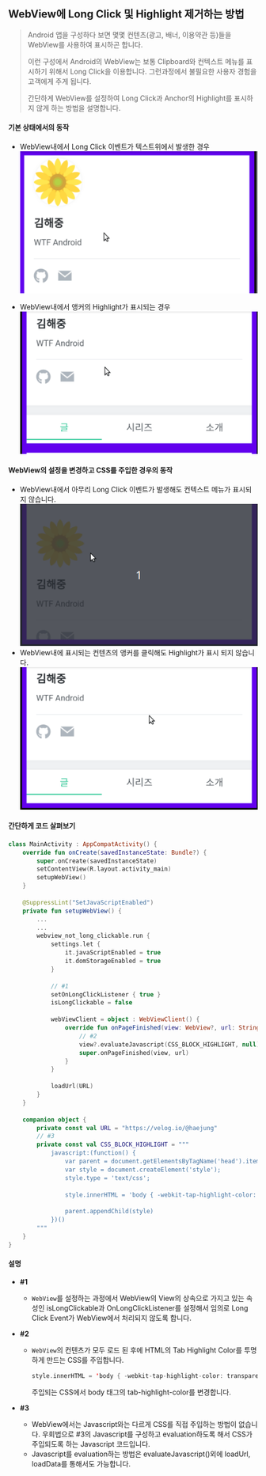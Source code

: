 

## WebView에 Long Click 및 Highlight 제거하는 방법

> Android 앱을 구성하다 보면 몇몇 컨텐츠(광고, 배너, 이용약관 등)들을 WebView를 사용하여 표시하곤 합니다.
>
> 이런 구성에서 Android의 WebView는 보통 Clipboard와 컨텍스트 메뉴를 표시하기 위해서 Long Click을 이용합니다. 그런과정에서 불필요한 사용자 경험을 고객에게 주게 됩니다. 
>
> 간단하게 WebView를 설정하여 Long Click과 Anchor의 Highlight를 표시하지 않게 하는 방법을 설명합니다.



#### 기본 상태에서의 동작

* WebView내에서 Long Click 이벤트가 텍스트위에서 발생한 경우
  ![longclick](./art/long_01.gif)

* WebView내에서 앵커의 Highlight가 표시되는 경우![longclick02](./art/long_02.gif)



#### WebView의 설정을 변경하고 CSS를 주입한 경우의 동작

* WebView내에서 아무리 Long Click 이벤트가 발생해도 컨텍스트 메뉴가 표시되지 않습니다.
  ![longclick03](./art/long_03.gif)
* WebView내에 표시되는 컨텐츠의 앵커를 클릭해도 Highlight가 표시 되지 않습니다.
  ![longclick04](./art/long_04.gif)



#### 간단하게 코드 살펴보기

```kotlin
class MainActivity : AppCompatActivity() {
    override fun onCreate(savedInstanceState: Bundle?) {
        super.onCreate(savedInstanceState)
        setContentView(R.layout.activity_main)
        setupWebView()
    }

    @SuppressLint("SetJavaScriptEnabled")
    private fun setupWebView() {
        ...
        ...        
        webview_not_long_clickable.run {
            settings.let {
                it.javaScriptEnabled = true
                it.domStorageEnabled = true
            }

            // #1
            setOnLongClickListener { true }
            isLongClickable = false

            webViewClient = object : WebViewClient() {
                override fun onPageFinished(view: WebView?, url: String?) {
                    // #2
                    view?.evaluateJavascript(CSS_BLOCK_HIGHLIGHT, null)
                    super.onPageFinished(view, url)
                }
            }

            loadUrl(URL)
        }
    }

    companion object {
        private const val URL = "https://velog.io/@haejung"
        // #3
        private const val CSS_BLOCK_HIGHLIGHT = """
            javascript:(function() {
                var parent = document.getElementsByTagName('head').item(0);
                var style = document.createElement('style');
                style.type = 'text/css';
                
                style.innerHTML = 'body { -webkit-tap-highlight-color: transparent; };';
                
                parent.appendChild(style)
            })()
        """
    }
}
```



#### 설명

* **#1**

  * `WebView`를 설정하는 과정에서 WebView의 View의 상속으로 가지고 있는 속성인 isLongClickable과 OnLongClickListener를 설정해서 임의로 Long Click Event가 WebView에서 처리되지 않도록 합니다.

* **#2**

  * `WebView`의 컨텐츠가 모두 로드 된 후에 HTML의 Tab Highlight Color를 투명하게 만드는 CSS를 주입합니다.

    ```kotlin
    style.innerHTML = 'body { -webkit-tap-highlight-color: transparent; };';
    ```

    주입되는 CSS에서 body 태그의 tab-highlight-color를 변경합니다.

* **#3**

  * WebView에서는 Javascript와는 다르게 CSS를 직접 주입하는 방법이 없습니다. 우회법으로 #3의 Javascript를 구성하고 evaluation하도록 해서 CSS가 주입되도록 하는 Javascript 코드입니다.
  * Javascript를 evaluation하는 방법은 evaluateJavascript()외에 loadUrl, loadData를 통해서도 가능합니다.



